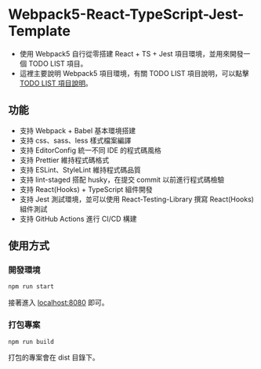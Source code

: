 # Webpack5-React-TypeScript-Jest-Template

* 使用 Webpack5 自行從零搭建 React + TS + Jest 項目環境，並用來開發一個 TODO LIST 項目。
* 這裡主要說明 Webpack5 項目環境，有關 TODO LIST 項目說明，可以點擊 [TODO LIST 項目說明](https://github.com/WeiWeiWe/react-ts-jest-todolist)。

## 功能
* 支持 Webpack + Babel 基本環境搭建
* 支持 css、sass、less 樣式檔案編譯
* 支持 EditorConfig 統一不同 IDE 的程式碼風格
* 支持 Prettier 維持程式碼格式
* 支持 ESLint、StyleLint 維持程式碼品質
* 支持 lint-staged 搭配 husky，在提交 commit 以前進行程式碼檢驗
* 支持 React(Hooks) + TypeScript 組件開發
* 支持 Jest 測試環境，並可以使用 React-Testing-Library 撰寫 React(Hooks) 組件測試
* 支持 GitHub Actions 進行 CI/CD 構建

## 使用方式

### 開發環境

```sh
npm run start   
```

接著進入 [localhost:8080](http://localhost:8080) 即可。

### 打包專案

```sh
npm run build
```

打包的專案會在 dist 目錄下。
